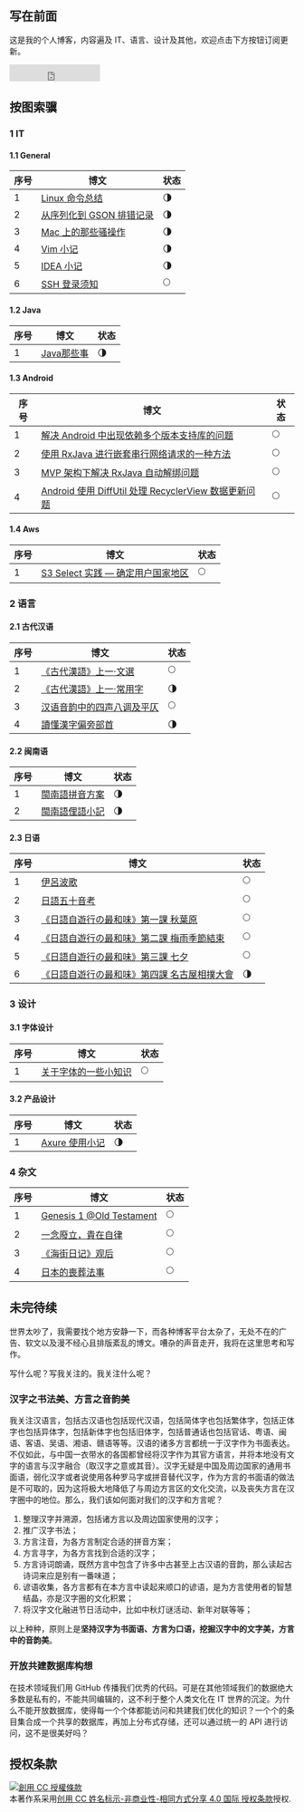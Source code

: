 ## 写在前面

这是我的个人博客，内容遍及 IT、语言、设计及其他，欢迎点击下方按钮订阅更新。

<iframe src="https://ghbtns.com/github-btn.html?user=LinLshare&repo=Blog&type=watch&count=true&size=large&v=2" frameborder="0" scrolling="0" width="160px" height="30px"></iframe>

## 按图索骥

### 1 IT

#### 1.1 General

| 序号 | 博文                                                         | 状态 |
| ---- | ------------------------------------------------------------ | ---- |
| 1    | [Linux 命令总结](https://github.com/LinLshare/Blog/issues/1) | 🌗    |
| 2    | [从序列化到 GSON 排错记录 ](https://github.com/LinLshare/Blog/issues/5) | 🌗    |
| 3    | [Mac 上的那些骚操作 ](https://github.com/LinLshare/Blog/issues/10) | 🌗    |
| 4    | [Vim 小记 ](https://github.com/LinLshare/Blog/issues/18)     | 🌗    |
| 5    | [IDEA 小记 ](https://github.com/LinLshare/Blog/issues/22)    | 🌗    |
| 6    | [SSH 登录须知 ](https://github.com/LinLshare/Blog/issues/29) | 🌕    |

#### 1.2 Java

| 序号 | 博文                                                       | 状态 |
| ---- | ---------------------------------------------------------- | ---- |
| 1    | [Java那些事 ](https://github.com/LinLshare/Blog/issues/12) | 🌗    |

#### 1.3 Android
| 序号 | 博文                                                         | 状态 |
| ---- | ------------------------------------------------------------ | ---- |
| 1    | [解决 Android 中出现依赖多个版本支持库的问题 ](https://github.com/LinLshare/Blog/issues/9) | 🌕    |
| 2    | [使用 RxJava 进行嵌套串行网络请求的一种方法 ](https://github.com/LinLshare/Blog/issues/14) | 🌕    |
| 3    | [MVP 架构下解决 RxJava 自动解绑问题 ](https://github.com/LinLshare/Blog/issues/24) | 🌕    |
| 4    | [Android 使用 DiffUtil 处理 RecyclerView 数据更新问题 ](https://github.com/LinLshare/Blog/issues/27) | 🌕    |

#### 1.4 Aws
| 序号 | 博文                                                         | 状态 |
| ---- | ------------------------------------------------------------ | ---- |
| 1    | [S3 Select 实践 — 确定用户国家地区 ](https://github.com/LinLshare/Blog/issues/3) | 🌕    |



### 2 语言

#### 2.1 古代汉语
| 序号 | 博文                                                         | 状态 |
| ---- | ------------------------------------------------------------ | ---- |
| 1    | [《古代漢語》上一·文選 ](https://github.com/LinLshare/Blog/issues/2) | 🌕    |
| 2    | [《古代漢語》上一·常用字 ](https://github.com/LinLshare/Blog/issues/8) | 🌗    |
| 3    | [汉语音韵中的四声八调及平仄 ](https://github.com/LinLshare/Blog/issues/30) | 🌕    |
| 4    | [讀懂漢字偏旁部首 ](https://github.com/LinLshare/Blog/issues/16) | 🌗    |

#### 2.2 闽南语
| 序号 | 博文                                                         | 状态 |
| ---- | ------------------------------------------------------------ | ---- |
| 1    | [閩南語拼音方案 ](https://github.com/LinLshare/Blog/issues/19) | 🌗    |
| 2    | [閩南語俚語小記 ](https://github.com/LinLshare/Blog/issues/21) | 🌗    |

#### 2.3 日语
| 序号 | 博文                                                         | 状态 |
| ---- | ------------------------------------------------------------ | ---- |
| 1    | [伊呂波歌 ](https://github.com/LinLshare/Blog/issues/13)     | 🌕    |
| 2    | [日語五十音考 ](https://github.com/LinLshare/Blog/issues/15) | 🌕    |
| 3    | [《日語自遊行の最和味》第一課 秋葉原 ](https://github.com/LinLshare/Blog/issues/17) | 🌕    |
| 4    | [《日語自遊行の最和味》第二課 梅雨季節結束 ](https://github.com/LinLshare/Blog/issues/20) | 🌕    |
| 5    | [《日語自遊行の最和味》第三課 七夕 ](https://github.com/LinLshare/Blog/issues/23) | 🌕    |
| 6    | [《日語自遊行の最和味》第四課 名古屋相撲大會 ](https://github.com/LinLshare/Blog/issues/26) | 🌗    |



### 3 设计

#### 3.1 字体设计
| 序号 | 博文                                                         | 状态 |
| ---- | ------------------------------------------------------------ | ---- |
| 1    | [关于字体的一些小知识 ](https://github.com/LinLshare/Blog/issues/28) | 🌕    |


#### 3.2 产品设计
| 序号 | 博文                                                         | 状态 |
| ---- | ------------------------------------------------------------ | ---- |
| 1    | [Axure 使用小记 ](https://github.com/LinLshare/Blog/issues/25) | 🌗    |



### 4 杂文

| 序号 | 博文                                                         | 状态 |
| ---- | ------------------------------------------------------------ | ---- |
| 1    | [Genesis 1 @Old Testament](https://github.com/LinLshare/Blog/issues/4) | 🌕    |
| 2    | [一念廢立，貴在自律 ](https://github.com/LinLshare/Blog/issues/11) | 🌕    |
| 3    | [《海街日记》观后 ](https://github.com/LinLshare/Blog/issues/6) | 🌕    |
| 4    | [日本的喪葬法事 ](https://github.com/LinLshare/Blog/issues/7) | 🌕    |



## 未完待续

世界太吵了，我需要找个地方安静一下，而各种博客平台太杂了，无处不在的广告、软文以及漫不经心且排版紊乱的博文。嘈杂的声音走开，我将在这里思考和写作。

写什么呢？写我关注的。我关注什么呢？

### 汉字之书法美、方言之音韵美

我关注汉语言，包括古汉语也包括现代汉语，包括简体字也包括繁体字，包括正体字也包括异体字，包括新体字也包括旧体字，包括普通话也包括官话、粤语、闽语、客语、吴语、湘语、赣语等等。汉语的诸多方言都统一于汉字作为书面表达。不仅如此，与中国一衣带水的各国都曾经将汉字作为其官方语言，并将本地没有文字的语言与汉字融合（取汉字之意或其音）。汉字无疑是中国及周边国家的通用书面语，弱化汉字或者说使用各种罗马字或拼音替代汉字，作为方言的书面语的做法是不可取的，因为这将极大地降低了与周边方言区的文化交流，以及丧失方言在汉字圈中的地位。那么，我们该如何面对我们的汉字和方言呢？

1. 整理汉字并溯源，包括诸方言以及周边国家使用的汉字；
2. 推广汉字书法；
3. 方言注音，为各方言制定合适的拼音方案；
4. 方言寻字，为各方言找到合适的汉字；
5. 方言诗词朗诵，既然方言中包含了许多中古甚至上古汉语的音韵，那么读起古诗词来应是别有一番味道；
6. 谚语收集，各方言都有在本方言中读起来顺口的谚语，是为方言使用者的智慧结晶，亦是汉字圈的文化积累；
7. 将汉字文化融进节日活动中，比如中秋灯谜活动、新年对联等等；

以上种种，原则上是**坚持汉字为书面语、方言为口语，挖掘汉字中的文字美，方言中的音韵美**。

### 开放共建数据库构想

在技术领域我们用 GitHub 传播我们优秀的代码。可是在其他领域我们的数据绝大多数是私有的，不能共同编辑的，这不利于整个人类文化在 IT 世界的沉淀。为什么不能开放数据库，使得每一个个体都能访问和共建我们优化的知识？一个个的条目集合成一个共享的数据库，再加上分布式存储，还可以通过统一的 API 进行访问，这不是很美好吗？

## 授权条款

<a rel="license" href="http://creativecommons.org/licenses/by-nc-sa/4.0/"><img alt="創用 CC 授權條款" style="border-width:0" src="https://i.creativecommons.org/l/by-nc-sa/4.0/88x31.png" /></a><br />本著作系采用[创用 CC 姓名标示-非商业性-相同方式分享 4.0 国际 授权条款](http://creativecommons.org/licenses/by-nc-sa/4.0/)授权.